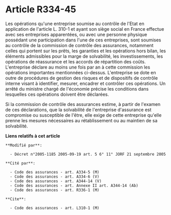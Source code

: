 # Article R334-45

Les opérations qu'une entreprise soumise au contrôle de l'Etat en application de l'article L. 310-1 et ayant son siège social
en France effectue avec ses entreprises apparentées, ou avec une personne physique possédant une participation dans l'une de
ces entreprises, sont soumises au contrôle de la commission de contrôle des assurances, notamment celles qui portent sur les
prêts, les garanties et les opérations hors bilan, les éléments admissibles pour la marge de solvabilité, les
investissements, les opérations de réassurance et les accords de répartition des coûts. L'entreprise déclare au moins une
fois par an à cette commission les opérations importantes mentionnées ci-dessus. L'entreprise se dote en outre de procédures
de gestion des risques et de dispositifs de contrôle interne visant à identifier, mesurer, encadrer et contrôler ces
opérations. Un arrêté du ministre chargé de l'économie précise les conditions dans lesquelles ces opérations doivent être
déclarées.

Si la commission de contrôle des assurances estime, à partir de l'examen de ces déclarations, que la solvabilité de
l'entreprise d'assurance est compromise ou susceptible de l'être, elle exige de cette entreprise qu'elle prenne les mesures
nécessaires au rétablissement ou au maintien de sa solvabilité.

**Liens relatifs à cet article**

	**Modifié par**:

	  - Décret n°2005-1185 2005-09-19 art. 5 6° 11° JORF 21 septembre 2005

	**Cité par**:

	  - Code des assurances - art. A334-5 (M)
	  - Code des assurances - art. A334-6 (V)
	  - Code des assurances - art. A344-14 (V)
	  - Code des assurances - art. Annexe II art. A344-14 (Ab)
	  - Code des assurances - art. R336-1 (M)

	**Cite**:

	  - Code des assurances - art. L310-1 (M)
